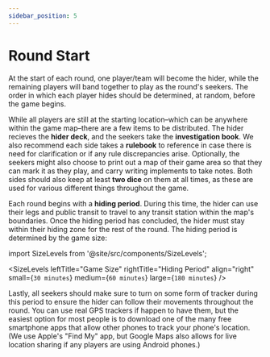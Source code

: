 ```yaml
---
sidebar_position: 5
---
```


# Round Start

At the start of each round, one player/team will become the hider, while the remaining players will band together to play as the round's seekers. The order in which each player hides should be determined, at random, before the game begins.

While all players are still at the starting location–which can be anywhere within the game map–there are a few items to be distributed. The hider recieves the **hider deck**, and the seekers take the **investigation book**. We also recommend each side takes a **rulebook** to reference in case there is need for clarification or if any rule discrepancies arise. Optionally, the seekers might also choose to print out a map of their game area so that they can mark it as they play, and carry writing implements to take notes. Both sides should also keep at least **two dice** on them at all times, as these are used for various different things throughout the game.

Each round begins with a **hiding period**. During this time, the hider can use their legs and public transit to travel to any transit station within the map's boundaries. Once the hiding period has concluded, the hider must stay within their hiding zone for the rest of the round. The hiding period is determined by the game size:

import SizeLevels from '@site/src/components/SizeLevels';

<SizeLevels
leftTitle="Game Size"
rightTitle="Hiding Period"
align="right"
small={`30 minutes`}
medium={`60 minutes`}
large={`180 minutes`}
/>

Lastly, all seekers should make sure to turn on some form of tracker during this period to ensure the hider can follow their movements throughout the round. You can use real GPS trackers if happen to have them, but the easiest option for most people is to download one of the many free smartphone apps that allow other phones to track your phone's location. (We use Apple's "Find My" app, but Google Maps also allows for live location sharing if any players are using Android phones.)
